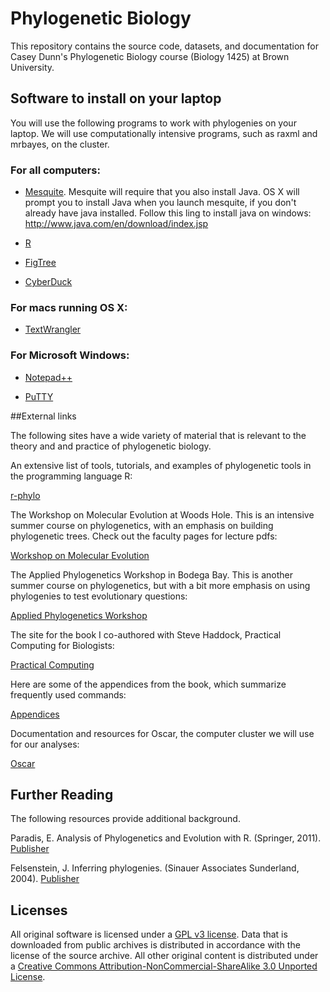 # Phylogenetic Biology

This repository contains the source code, datasets, and documentation for 
Casey Dunn's Phylogenetic Biology course (Biology 1425) at Brown University.


## Software to install on your laptop

You will use the following programs to work with phylogenies on your laptop. We will use computationally intensive programs, such as raxml and mrbayes, on the cluster.

### For all computers:

- [Mesquite](http://mesquiteproject.org/mesquite/mesquite.html). Mesquite will require that you also install Java. OS X will prompt you to install Java when you launch mesquite, if you don't already have java installed. Follow this ling to install java on windows: http://www.java.com/en/download/index.jsp

- [R](http://www.r-project.org)

- [FigTree](http://tree.bio.ed.ac.uk/software/figtree/)

- [CyberDuck](http://cyberduck.ch)

 

### For macs running OS X:

- [TextWrangler](http://www.barebones.com/products/textwrangler/)

 

### For Microsoft Windows:

- [Notepad++](http://notepad-plus-plus.org)

- [PuTTY](http://www.chiark.greenend.org.uk/~sgtatham/putty/download.html)


##External links

The following sites have a wide variety of material that is relevant to the 
theory and and practice of phylogenetic biology.

An extensive list of tools, tutorials, and examples of phylogenetic tools in 
the programming language R:

[r-phylo](http://www.r-phylo.org/wiki/Main_Page)

 
The Workshop on Molecular Evolution at Woods Hole. This is an intensive summer 
course on phylogenetics, with an emphasis on building phylogenetic trees. Check 
out the faculty pages for lecture pdfs:

[Workshop on Molecular Evolution](https://molevol.mbl.edu/wiki/index.php/Main_Page)


The Applied Phylogenetics Workshop in Bodega Bay. This is another summer course 
on phylogenetics, but with a bit more emphasis on using phylogenies to test 
evolutionary questions:

[Applied Phylogenetics Workshop](http://bodegaphylo.wikispot.org)


The site for the book I co-authored with Steve Haddock, Practical Computing for 
Biologists:

[Practical Computing](http://practicalcomputing.org)

Here are some of the appendices from the book, which summarize frequently used 
commands:

[Appendices](http://practicalcomputing.org/files/PCfB_Appendices.pdf)


Documentation and resources for Oscar, the computer cluster we will use for our 
analyses:

[Oscar](http://www.brown.edu/Departments/CCV/doc)


## Further Reading

The following resources provide additional background.

Paradis, E. Analysis of Phylogenetics and Evolution with R. (Springer, 2011).
[Publisher](http://www.springer.com/life+sciences/evolutionary+%26+developmental+biology/book/978-0-387-32914-7)

Felsenstein, J. Inferring phylogenies. (Sinauer Associates Sunderland, 2004).
[Publisher](http://www.sinauer.com/detail.php?id=1775)

## Licenses

All original software is licensed under a 
[GPL v3 license](http://www.gnu.org/licenses/gpl-3.0.html). 
Data that is downloaded from public archives is distributed in accordance with 
the license of the source archive. All other original content is distributed 
under a [Creative Commons Attribution-NonCommercial-ShareAlike 3.0 Unported 
License](http://creativecommons.org/licenses/by-nc-sa/3.0/deed.en_US).

